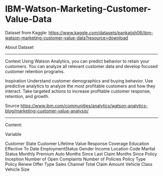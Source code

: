 # IBM-Watson-Marketing-Customer-Value-Data

Dataset from Kaggle:
https://www.kaggle.com/datasets/pankajjsh06/ibm-watson-marketing-customer-value-data?resource=download

About Dataset
_________________________________
Context
Using Watson Analytics, you can predict behavior to retain your customers. You can analyze all relevant customer data and develop focused customer retention programs.

Inspiration
Understand customer demographics and buying behavior. Use predictive analytics to analyze the most profitable customers and how they interact. Take targeted actions to increase profitable customer response, retention, and growth.

Source
https://www.ibm.com/communities/analytics/watson-analytics-blog/marketing-customer-value-analysis/
_________________________________

Content:

Variable 	

Customer
State
Customer Lifetime Value
Response
Coverage
Education
Effective To Date
EmploymentStatus
Gender
Income
Location Code
Marital Status
Monthly Premium Auto
Months Since Last Claim
Months Since Policy Inception
Number of Open Complaints
Number of Policies
Policy Type
Policy
Renew Offer Type
Sales Channel
Total Claim Amount
Vehicle Class
Vehicle Size
